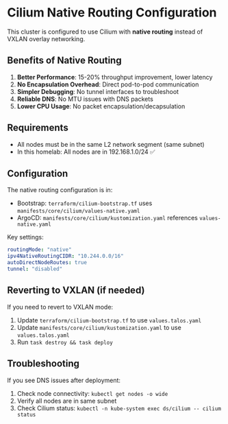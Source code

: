 # Cilium Native Routing Configuration

This cluster is configured to use Cilium with **native routing** instead of VXLAN overlay networking.

## Benefits of Native Routing

1. **Better Performance**: 15-20% throughput improvement, lower latency
2. **No Encapsulation Overhead**: Direct pod-to-pod communication
3. **Simpler Debugging**: No tunnel interfaces to troubleshoot
4. **Reliable DNS**: No MTU issues with DNS packets
5. **Lower CPU Usage**: No packet encapsulation/decapsulation

## Requirements

- All nodes must be in the same L2 network segment (same subnet)
- In this homelab: All nodes are in 192.168.1.0/24 ✅

## Configuration

The native routing configuration is in:
- Bootstrap: `terraform/cilium-bootstrap.tf` uses `manifests/core/cilium/values-native.yaml`
- ArgoCD: `manifests/core/cilium/kustomization.yaml` references `values-native.yaml`

Key settings:
```yaml
routingMode: "native"
ipv4NativeRoutingCIDR: "10.244.0.0/16"
autoDirectNodeRoutes: true
tunnel: "disabled"
```

## Reverting to VXLAN (if needed)

If you need to revert to VXLAN mode:
1. Update `terraform/cilium-bootstrap.tf` to use `values.talos.yaml`
2. Update `manifests/core/cilium/kustomization.yaml` to use `values.talos.yaml`
3. Run `task destroy && task deploy`

## Troubleshooting

If you see DNS issues after deployment:
1. Check node connectivity: `kubectl get nodes -o wide`
2. Verify all nodes are in same subnet
3. Check Cilium status: `kubectl -n kube-system exec ds/cilium -- cilium status`